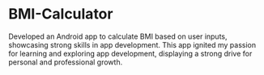 # BMI-Calculator
Developed an Android app to calculate BMI based on user inputs, showcasing strong skills in app development.
This app ignited my passion for learning and exploring app development, displaying a strong drive for
personal and professional growth.
